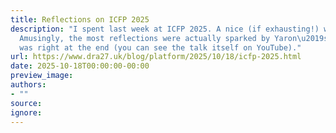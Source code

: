 ```yaml
---
title: Reflections on ICFP 2025
description: "I spent last week at ICFP 2025. A nice (if exhausting!) week, as ever.
  Amusingly, the most reflections were actually sparked by Yaron\u2019s talk which
  was right at the end (you can see the talk itself on YouTube)."
url: https://www.dra27.uk/blog/platform/2025/10/18/icfp-2025.html
date: 2025-10-18T00:00:00-00:00
preview_image:
authors:
- ""
source:
ignore:
---
```

